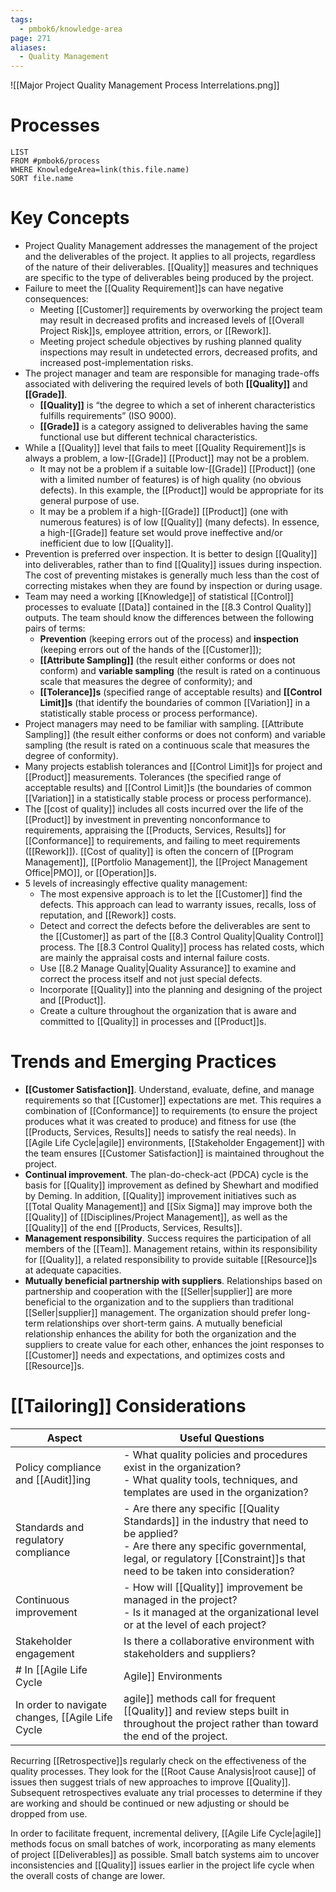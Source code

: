 ```yaml
---
tags:
  - pmbok6/knowledge-area
page: 271
aliases:
  - Quality Management
---
```

![[Major Project Quality Management Process Interrelations.png]]
# Processes
```dataview
LIST
FROM #pmbok6/process 
WHERE KnowledgeArea=link(this.file.name)
SORT file.name
```
# Key Concepts
- Project Quality Management addresses the management of the project and the deliverables of the project. It applies to all projects, regardless of the nature of their deliverables. [[Quality]] measures and techniques are specific to the type of deliverables being produced by the project.
- Failure to meet the [[Quality Requirement]]s can have negative consequences:
	- Meeting [[Customer]] requirements by overworking the project team may result in decreased profits and increased levels of [[Overall Project Risk]]s, employee attrition, errors, or [[Rework]].
	- Meeting project schedule objectives by rushing planned quality inspections may result in undetected errors, decreased profits, and increased post-implementation risks.
- The project manager and team are responsible for managing trade-offs associated with delivering the required levels of both **[[Quality]]** and **[[Grade]]**.
	- **[[Quality]]** is “the degree to which a set of inherent characteristics fulfills requirements” (ISO 9000).
	- **[[Grade]]** is a category assigned to deliverables having the same functional use but different technical characteristics. 
- While a [[Quality]] level that fails to meet [[Quality Requirement]]s is always a problem, a low-[[Grade]] [[Product]] may not be a problem.
	- It may not be a problem if a suitable low-[[Grade]] [[Product]] (one with a limited number of features) is of high quality (no obvious defects). In this example, the [[Product]] would be appropriate for its general purpose of use.
	- It may be a problem if a high-[[Grade]] [[Product]] (one with numerous features) is of low [[Quality]] (many defects). In essence, a high-[[Grade]] feature set would prove ineffective and/or inefficient due to low [[Quality]].
- Prevention is preferred over inspection. It is better to design [[Quality]] into deliverables, rather than to find [[Quality]] issues during inspection. The cost of preventing mistakes is generally much less than the cost of correcting mistakes when they are found by inspection or during usage.
- Team may need a working [[Knowledge]] of statistical [[Control]] processes to evaluate [[Data]] contained in the [[8.3 Control Quality]] outputs. The team should know the differences between the following pairs of terms:
	- **Prevention** (keeping errors out of the process) and **inspection** (keeping errors out of the hands of the [[Customer]]);
	- **[[Attribute Sampling]]** (the result either conforms or does not conform) and **variable sampling** (the result is rated on a continuous scale that measures the degree of conformity); and
	- **[[Tolerance]]s** (specified range of acceptable results) and **[[Control Limit]]s** (that identify the boundaries of common [[Variation]] in a statistically stable process or process performance).
- Project managers may need to be familiar with sampling. [[Attribute Sampling]] (the result either conforms or does not conform) and variable sampling (the result is rated on a continuous scale that measures the degree of conformity).
- Many projects establish tolerances and [[Control Limit]]s for project and [[Product]] measurements. Tolerances (the specified range of acceptable results) and [[Control Limit]]s (the boundaries of common [[Variation]] in a statistically stable process or process performance).
- The [[cost of quality]] includes all costs incurred over the life of the [[Product]] by investment in preventing nonconformance to requirements, appraising the [[Products, Services, Results]] for [[Conformance]] to requirements, and failing to meet requirements ([[Rework]]). [[Cost of quality]] is often the concern of [[Program Management]], [[Portfolio Management]], the [[Project Management Office|PMO]], or [[Operation]]s.
- 5 levels of increasingly effective quality management:
	- The most expensive approach is to let the [[Customer]] find the defects. This approach can lead to warranty issues, recalls, loss of reputation, and [[Rework]] costs.
	- Detect and correct the defects before the deliverables are sent to the [[Customer]] as part of the [[8.3 Control Quality|Quality Control]] process. The [[8.3 Control Quality]] process has related costs, which are mainly the appraisal costs and internal failure costs.
	- Use [[8.2 Manage Quality|Quality Assurance]] to examine and correct the process itself and not just special defects.
	- Incorporate [[Quality]] into the planning and designing of the project and [[Product]].
	- Create a culture throughout the organization that is aware and committed to [[Quality]] in processes and [[Product]]s.

# Trends and Emerging Practices
- **[[Customer Satisfaction]]**. Understand, evaluate, define, and manage requirements so that [[Customer]] expectations are met. This requires a combination of [[Conformance]] to requirements (to ensure the project produces what it was created to produce) and fitness for use (the [[Products, Services, Results]] needs to satisfy the real needs). In [[Agile Life Cycle|agile]] environments, [[Stakeholder Engagement]] with the team ensures [[Customer Satisfaction]] is maintained throughout the project.
- **Continual improvement**. The plan-do-check-act (PDCA) cycle is the basis for [[Quality]] improvement as defined by Shewhart and modified by Deming. In addition, [[Quality]] improvement initiatives such as [[Total Quality Management]] and [[Six Sigma]] may improve both the [[Quality]] of [[Disciplines/Project Management]], as well as the [[Quality]] of the end [[Products, Services, Results]].
- **Management responsibility**. Success requires the participation of all members of the [[Team]]. Management retains, within its responsibility for [[Quality]], a related responsibility to provide suitable [[Resource]]s at adequate capacities.
- **Mutually beneficial partnership with suppliers**. Relationships based on partnership and cooperation with the [[Seller|supplier]] are more beneficial to the organization and to the suppliers than traditional [[Seller|supplier]] management. The organization should prefer long-term relationships over short-term gains. A mutually beneficial relationship enhances the ability for both the organization and the suppliers to create value for each other, enhances the joint responses to [[Customer]] needs and expectations, and optimizes costs and [[Resource]]s.
# [[Tailoring]] Considerations
| Aspect | Useful Questions |
| ---- | ---- |
| Policy compliance and [[Audit]]ing | - What quality policies and procedures exist in the organization?<br>- What quality tools, techniques, and templates are used in the organization? |
| Standards and regulatory compliance | - Are there any specific [[Quality Standards]] in the industry that need to be applied?<br>- Are there any specific governmental, legal, or regulatory [[Constraint]]s that need to be taken into consideration? |
| Continuous improvement | - How will [[Quality]] improvement be managed in the project?<br>- Is it managed at the organizational level or at the level of each project? |
| Stakeholder engagement | Is there a collaborative environment with stakeholders and suppliers? |
# In [[Agile Life Cycle|Agile]] Environments
In order to navigate changes, [[Agile Life Cycle|agile]] methods call for frequent [[Quality]] and review steps built in throughout the project rather than toward the end of the project.

Recurring [[Retrospective]]s regularly check on the effectiveness of the quality processes. They look for the [[Root Cause Analysis|root cause]] of issues then suggest trials of new approaches to improve [[Quality]]. Subsequent retrospectives evaluate any trial processes to determine if they are working and should be continued or new adjusting or should be dropped from use.

In order to facilitate frequent, incremental delivery, [[Agile Life Cycle|agile]] methods focus on small batches of work, incorporating as many elements of project [[Deliverables]] as possible. Small batch systems aim to uncover inconsistencies and [[Quality]] issues earlier in the project life cycle when the overall costs of change are lower.